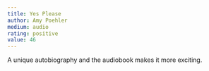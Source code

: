 ```yaml
---
title: Yes Please 
author: Amy Poehler
medium: audio
rating: positive
value: 46
---
```


A unique autobiography and the audiobook makes it more exciting.